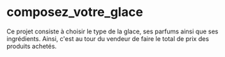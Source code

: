 ﻿# composez_votre_glace
Ce projet consiste à choisir le type de la glace, ses parfums ainsi que ses ingrédients. Ainsi, c'est au tour du vendeur de faire le total de prix des produits achetés.
